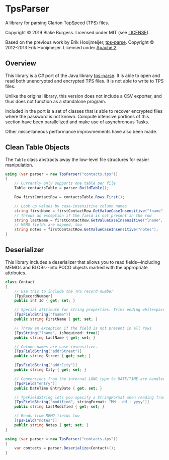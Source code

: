 # TpsParser

A library for parsing Clarion TopSpeed (TPS) files.

Copyright © 2019 Blake Burgess.  Licensed under MIT (see [LICENSE](LICENSE)).

Based on the previous work by Erik Hooijmeijer, [tps-parse](https://github.com/ctrl-alt-dev/tps-parse). Copyright © 2012-2013 Erik Hooijmeijer.  Licensed under [Apache 2](https://www.apache.org/licenses/LICENSE-2.0.html).

## Overview

This library is a C# port of the Java library [tps-parse](https://github.com/ctrl-alt-dev/tps-parse).  It is able to open and read both unencrypted and encrypted TPS files.  It is not able to write to TPS files.

Unlike the original library, this version does not include a CSV exporter, and thus does not function as a standalone program.

Included in the port is a set of classes that is able to recover encrypted files where the password is not known.  Compute intensive portions of this section have been parallelized and make use of asynchronous Tasks.

Other miscellaneous performance improvmements have also been made.

## Clean Table Objects

The `Table` class abstracts away the low-level file structures for easier manipulation.

```cs
using (var parser = new TpsParser("contacts.tps"))
{
    // Currently only supports one table per file
    Table contactsTable = parser.BuildTable();

    Row firstContactRow = contactsTable.Rows.First();

    // Look up values by case-insensitive column names
    string firstName = firstContactRow.GetValueCaseInsensitive("fname");
    // Throws an exception if the field is not present in the row
    string lastName = firstContactRow.GetValueCaseInsensitive("lname", isRequired: true);
    // MEMO fields are mapped, too
    string notes = firstContactRow.GetValueCaseInsensitive("notes");
}
```

## Deserializer

This library includes a deserializer that allows you to read fields--including MEMOs and BLOBs--into POCO objects marked with the appropriate attributes.

```cs
class Contact
{
    // Use this to include the TPS record number
    [TpsRecordNumber]
    public int Id { get; set; }

    // Special attribute for string properties. Trims ending whitespace by default.
    [TpsFieldString("fname")]
    public string FirstName { get; set; }

    // Throw an exception if the field is not present in all rows
    [TpsString("lname", isRequired: true)]
    public string LastName { get; set; }

    // Column names are case-insensitive.
    [TpsFieldString("addrStreet")]
    public string Street { get; set; }

    [TpsFieldString("addrCity")]
    public string City { get; set; }

    // Conversions from the internal LONG type to DATE/TIME are handled automatically when necessary.
    [TpsField("entry")]
    public DateTime EntryDate { get; set; }

    // TpsFieldString lets you specify a StringFormat when reading from non-string fields -- in this case, a DATE
    [TpsFieldString("modified", stringFormat: "MM - dd - yyyy")]
    public string LastModified { get; set; }

    // Reads from MEMO fields too
    [TpsField("notes")]
    public string Notes { get; set; }
}
```

```cs
using (var parser = new TpsParser("contacts.tps"))
{
    var contacts = parser.Deserialize<Contact>();
}
```
